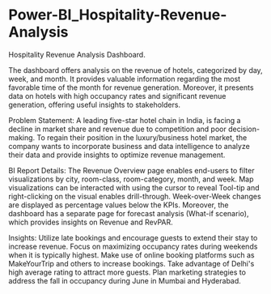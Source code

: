 # Power-BI_Hospitality-Revenue-Analysis

Hospitality Revenue Analysis Dashboard.

The dashboard offers analysis on the revenue of hotels, categorized by day, week, and month. It provides valuable information regarding the most favorable time of the month for revenue generation. Moreover, it presents data on hotels with high occupancy rates and significant revenue generation, offering useful insights to stakeholders.

Problem Statement:
A leading five-star hotel chain in India, is facing a decline in market share and revenue due to competition and poor decision-making. To regain their position in the luxury/business hotel market, the company wants to incorporate business and data intelligence to analyze their data and provide insights to optimize revenue management.

BI Report Details:
The Revenue Overview page enables end-users to filter visualizations by city, room-class, room-category, month, and week. Map visualizations can be interacted with using the cursor to reveal Tool-tip and right-clicking on the visual enables drill-through. Week-over-Week changes are displayed as percentage values below the KPIs. Moreover, the dashboard has a separate page for forecast analysis (What-if scenario), which provides insights on Revenue and RevPAR.

Insights:
Utilize late bookings and encourage guests to extend their stay to increase revenue.
Focus on maximizing occupancy rates during weekends when it is typically highest.
Make use of online booking platforms such as MakeYourTrip and others to increase bookings.
Take advantage of Delhi's high average rating to attract more guests.
Plan marketing strategies to address the fall in occupancy during June in Mumbai and Hyderabad.
